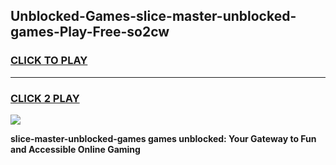 
## Unblocked-Games-slice-master-unblocked-games-Play-Free-so2cw
<h3>
<a href="https://premium76.site?title=slice-master-unblocked-games&ref=19M">CLICK TO PLAY</a></h3>
<hr>

<h3>
<a href="https://premium76.site?title=slice-master-unblocked-games&ref=19M">CLICK 2 PLAY</a>
  
</h3>

<a href="https://premium76.site?title=slice-master-unblocked-games&ref=19M"><img src="https://clearcache.store/games.png"></a>


**slice-master-unblocked-games games unblocked: Your Gateway to Fun and Accessible Online Gaming**
